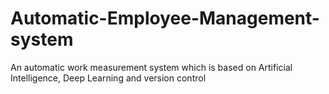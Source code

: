 # Automatic-Employee-Management-system
An automatic work measurement system which is based on Artificial Intelligence, Deep Learning and version control
